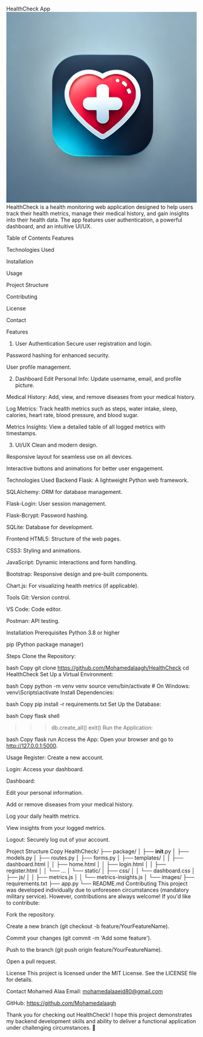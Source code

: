 HealthCheck App
![Health Check Logo](icon.png)
HealthCheck is a health monitoring web application designed to help users track their health metrics, manage their medical history, and gain insights into their health data. The app features user authentication, a powerful dashboard, and an intuitive UI/UX.

Table of Contents
Features

Technologies Used

Installation

Usage

Project Structure

Contributing

License

Contact

Features
1. User Authentication
Secure user registration and login.

Password hashing for enhanced security.

User profile management.

2. Dashboard
Edit Personal Info: Update username, email, and profile picture.

Medical History: Add, view, and remove diseases from your medical history.

Log Metrics: Track health metrics such as steps, water intake, sleep, calories, heart rate, blood pressure, and blood sugar.

Metrics Insights: View a detailed table of all logged metrics with timestamps.

3. UI/UX
Clean and modern design.

Responsive layout for seamless use on all devices.

Interactive buttons and animations for better user engagement.

Technologies Used
Backend
Flask: A lightweight Python web framework.

SQLAlchemy: ORM for database management.

Flask-Login: User session management.

Flask-Bcrypt: Password hashing.

SQLite: Database for development.

Frontend
HTML5: Structure of the web pages.

CSS3: Styling and animations.

JavaScript: Dynamic interactions and form handling.

Bootstrap: Responsive design and pre-built components.

Chart.js: For visualizing health metrics (if applicable).

Tools
Git: Version control.

VS Code: Code editor.

Postman: API testing.

Installation
Prerequisites
Python 3.8 or higher

pip (Python package manager)

Steps
Clone the Repository:

bash
Copy
git clone https://github.com/Mohamedalaagh/HealthCheck
cd HealthCheck
Set Up a Virtual Environment:

bash
Copy
python -m venv venv
source venv/bin/activate  # On Windows: venv\Scripts\activate
Install Dependencies:

bash
Copy
pip install -r requirements.txt
Set Up the Database:

bash
Copy
flask shell
>>> db.create_all()
>>> exit()
Run the Application:

bash
Copy
flask run
Access the App:
Open your browser and go to http://127.0.0.1:5000.

Usage
Register: Create a new account.

Login: Access your dashboard.

Dashboard:

Edit your personal information.

Add or remove diseases from your medical history.

Log your daily health metrics.

View insights from your logged metrics.

Logout: Securely log out of your account.

Project Structure
Copy
HealthCheck/
├── package/
│   ├── __init__.py
│   ├── models.py
│   ├── routes.py
│   ├── forms.py
│   ├── templates/
│   │   ├── dashboard.html
│   │   ├── home.html
│   │   ├── login.html
│   │   ├── register.html
│   │   └── ...
│   └── static/
│       ├── css/
│       │   └── dashboard.css
│       ├── js/
│       │   ├── metrics.js
│       │   └── metrics-insights.js
│       └── images/
├── requirements.txt
├── app.py
└── README.md
Contributing
This project was developed individually due to unforeseen circumstances (mandatory military service). However, contributions are always welcome! If you'd like to contribute:

Fork the repository.

Create a new branch (git checkout -b feature/YourFeatureName).

Commit your changes (git commit -m 'Add some feature').

Push to the branch (git push origin feature/YourFeatureName).

Open a pull request.

License
This project is licensed under the MIT License. See the LICENSE file for details.

Contact
Mohamed Alaa
Email: mohamedalaaeid80@gmail.com

GitHub: https://github.com/Mohamedalaagh

Thank you for checking out HealthCheck! I hope this project demonstrates my backend development skills and ability to deliver a functional application under challenging circumstances. 🚀



